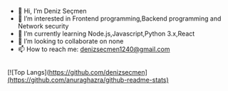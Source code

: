 - 👋 Hi, I’m Deniz Seçmen
- 👀 I’m interested in Frontend programming,Backend programming and Network security
- 🌱 I’m currently learning Node.js,Javascript,Python 3.x,React
- 💞️ I’m looking to collaborate on none
- 📫 How to reach me: denizsecmen1240@gmail.com
##
[![Top Langs](https://github.com/denizsecmen](https://github.com/anuraghazra/github-readme-stats)
<!---
denizsecmen/denizsecmen is a ✨ special ✨ repository because its `README.md` (this file) appears on your GitHub profile.
You can click the Preview link to take a look at your changes.
--->
